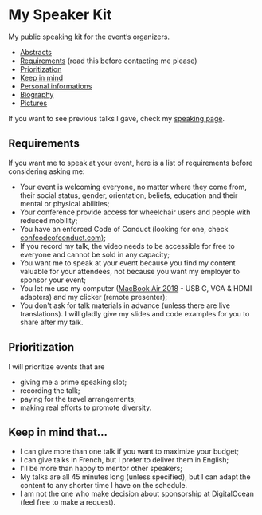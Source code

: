 # My Speaker Kit
My public speaking kit for the event’s organizers.

- [Abstracts](abstracts.md)
- [Requirements](#requirements) (read this before contacting me please)
- [Prioritization](#prioritization)
- [Keep in mind](#keep-in-mind-that)
- [Personal informations](personalinfo.md)
- [Biography](biography.md)
- [Pictures](pictures/)

If you want to see previous talks I gave, check my [speaking page](https://fred.dev/speaking/).

## Requirements
If you want me to speak at your event, here is a list of requirements before considering asking me:
* Your event is welcoming everyone, no matter where they come from, their social status, gender, orientation, beliefs, education and their mental or physical abilities;
* Your conference provide access for wheelchair users and people with reduced mobility;
* You have an enforced Code of Conduct (looking for one, check [confcodeofconduct.com)](https://github.com/confcodeofconduct/confcodeofconduct.com);
* If you record my talk, the video needs to be accessible for free to everyone and cannot be sold in any capacity;
* You want me to speak at your event because you find my content valuable for your attendees, not because you want my employer to sponsor your event;
* You let me use my computer ([MacBook Air 2018](https://support.apple.com/kb/SP783?viewlocale=en_US&locale=en_US) - USB C, VGA & HDMI adapters) and my clicker (remote presenter);
* You don't ask for talk materials in advance (unless there are live translations). I will gladly give my slides and code examples for you to share after my talk.

## Prioritization
I will prioritize events that are
* giving me a prime speaking slot;
* recording the talk;
* paying for the travel arrangements;
* making real efforts to promote diversity.

## Keep in mind that...
* I can give more than one talk if you want to maximize your budget;
* I can give talks in French, but I prefer to deliver them in English;
* I'll be more than happy to mentor other speakers;
* My talks are all 45 minutes long (unless specified), but I can adapt the content to any shorter time I have on the schedule.
* I am not the one who make decision about sponsorship at DigitalOcean (feel free to make a request).